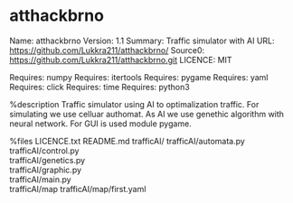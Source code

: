 # atthackbrno

Name:           atthackbrno
Version:        1.1
Summary:        Traffic simulator with AI
URL:            https://github.com/Lukkra211/atthackbrno/
Source0:        https://github.com/Lukkra211/atthackbrno.git
LICENCE:        MIT

Requires:       numpy
Requires:       itertools
Requires:       pygame
Requires:       yaml
Requires:       click
Requires:       time
Requires:       python3

%description
Traffic simulator using AI to optimalization traffic. For simulating we use celluar authomat.
As AI we use genethic algorithm with neural network. For GUI is used module pygame.

%files
LICENCE.txt
README.md
trafficAI/
trafficAI/automata.py  
trafficAI/control.py  
trafficAI/genetics.py  
trafficAI/graphic.py  
trafficAI/main.py  
trafficAI/map
trafficAI/map/first.yaml


